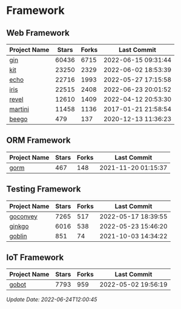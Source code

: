 # Framework

## Web Framework
| Project Name | Stars | Forks | Last Commit |
| ------------ | ----- | ----- | ----------- |
| [gin](https://github.com/gin-gonic/gin) | 60436 | 6715 | 2022-06-15 09:31:44 |
| [kit](https://github.com/go-kit/kit) | 23250 | 2329 | 2022-06-02 18:53:39 |
| [echo](https://github.com/labstack/echo) | 22716 | 1993 | 2022-05-27 17:15:58 |
| [iris](https://github.com/kataras/iris) | 22515 | 2408 | 2022-06-23 20:01:52 |
| [revel](https://github.com/revel/revel) | 12610 | 1409 | 2022-04-12 20:53:30 |
| [martini](https://github.com/go-martini/martini) | 11458 | 1136 | 2017-01-21 21:58:54 |
| [beego](https://github.com/astaxie/beego) | 479 | 137 | 2020-12-13 11:36:23 |

## ORM Framework
| Project Name | Stars | Forks | Last Commit |
| ------------ | ----- | ----- | ----------- |
| [gorm](https://github.com/jinzhu/gorm) | 467 | 148 | 2021-11-20 01:15:37 |

## Testing Framework
| Project Name | Stars | Forks | Last Commit |
| ------------ | ----- | ----- | ----------- |
| [goconvey](https://github.com/smartystreets/goconvey) | 7265 | 517 | 2022-05-17 18:39:55 |
| [ginkgo](https://github.com/onsi/ginkgo) | 6016 | 538 | 2022-05-23 15:46:20 |
| [goblin](https://github.com/franela/goblin) | 851 | 74 | 2021-10-03 14:34:22 |

## IoT Framework
| Project Name | Stars | Forks | Last Commit |
| ------------ | ----- | ----- | ----------- |
| [gobot](https://github.com/hybridgroup/gobot) | 7793 | 959 | 2022-05-02 19:56:19 |

*Update Date: 2022-06-24T12:00:45*
